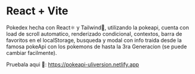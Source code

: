 # React + Vite

Pokedex hecha con React⚛️ y Tailwind💨, utilizando la pokeapi, cuenta con load de scroll automatico, renderizado condicional, contextos, barra de favoritos en el localStorage, busqueda y modal con info traida desde la famosa pokeApi con los pokemons de hasta la 3ra Generacion (se puede cambiar facilmente).

Pruebala aqui 👀: https://pokeapi-uliversion.netlify.app
